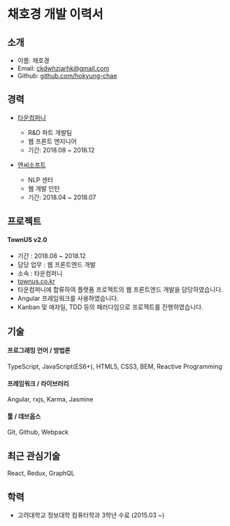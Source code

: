 # 채호경 개발 이력서

## 소개

- 이름: 채호경
- Email: ckdwhzjarhk@gmail.com
- Github: [github.com/hokyung-chae](https://github.com/hokyung-chae)

## 경력

- [타운컴퍼니](https://fb.com/towncompany)

  - R&D 파트 개발팀
  - 웹 프론트 엔지니어
  - 기간: 2018.08 ~ 2018.12

- [엔씨소프트](http://kr.ncsoft.com/korean/)
  - NLP 센터
  - 웹 개발 인턴
  - 기간: 2018.04 ~ 2018.07

## 프로젝트

#### TownUS v2.0

- 기간 : 2018.08 ~ 2018.12
- 담당 업무 : 웹 프론트엔드 개발
- 소속 : 타운컴퍼니
- [townus.co.kr](https://townus.co.kr)
- 타운컴퍼니에 합류하여 플랫폼 프로젝트의 웹 프론트엔드 개발을 담당하였습니다.
- Angular 프레임워크를 사용하였습니다.
- Kanban 및 애자일, TDD 등의 패러다임으로 프로젝트를 진행하였습니다.

## 기술

#### 프로그래밍 언어 / 방법론

TypeScript, JavaScript(ES6+), HTML5, CSS3, BEM, Reactive Programming

#### 프레임워크 / 라이브러리

Angular, rxjs, Karma, Jasmine

#### 툴 / 데브옵스

Git, Github, Webpack

## 최근 관심기술

React, Redux, GraphQL

## 학력

- 고려대학교 정보대학 컴퓨터학과 3학년 수료 (2015.03 ~)
